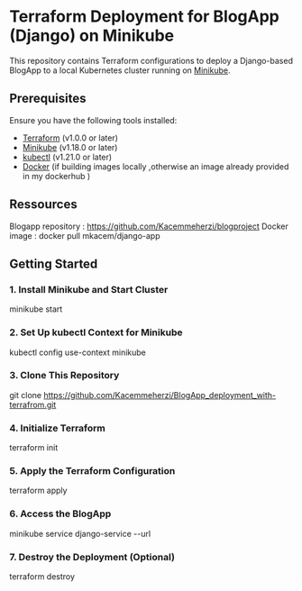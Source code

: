 # Terraform Deployment for BlogApp (Django) on Minikube

This repository contains Terraform configurations to deploy a Django-based BlogApp to a local Kubernetes cluster running on [Minikube](https://minikube.sigs.k8s.io/).

## Prerequisites

Ensure you have the following tools installed:

- [Terraform](https://www.terraform.io/downloads.html) (v1.0.0 or later)
- [Minikube](https://minikube.sigs.k8s.io/docs/) (v1.18.0 or later)
- [kubectl](https://kubernetes.io/docs/tasks/tools/install-kubectl/) (v1.21.0 or later)
- [Docker](https://www.docker.com/) (if building images locally ,otherwise an image already provided in my dockerhub )

## Ressources
Blogapp repository : https://github.com/Kacemmeherzi/blogproject 
Docker image : docker pull mkacem/django-app


## Getting Started

### 1. Install Minikube and Start Cluster
minikube start

### 2. Set Up kubectl Context for Minikube
kubectl config use-context minikube

### 3. Clone This Repository
git clone https://github.com/Kacemmeherzi/BlogApp_deployment_with-terrafrom.git

### 4. Initialize Terraform
terraform init

### 5. Apply the Terraform Configuration
terraform apply

### 6. Access the BlogApp
minikube service django-service --url

### 7. Destroy the Deployment (Optional)
terraform destroy

